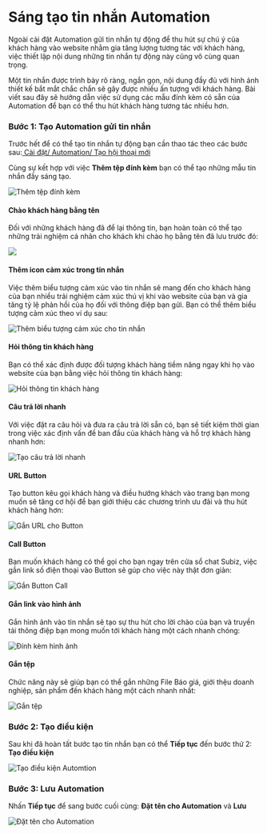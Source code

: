 # Sáng tạo tin nhắn Automation

Ngoài cài đặt Automation gửi tin nhắn tự động để thu hút sự chú ý của khách hàng vào website nhằm gia tăng lượng tương tác với khách hàng, việc thiết lập nội dung những tin nhắn tự động này cũng vô cùng quan trọng. 

Một tin nhắn được trình bày rõ ràng,  ngắn gọn, nội dung đầy đủ với hình ảnh thiết kế bắt mắt chắc chắn sẽ gây được nhiều ấn tượng với khách hàng. Bài viết sau đây sẽ hướng dẫn việc sử dụng các mẫu đính kèm có sẵn của Automation để bạn có thể thu hút khách hàng tương tác nhiều hơn.

### Bước 1: Tạo Automation gửi tin nhắn

Trước hết để có thể tạo tin nhắn tự động bạn cần thao tác theo các bước sau:[ Cài đặt/ Automation/ Tạo hội thoại mới](https://app.subiz.com/settings/automations)

Cùng sự kết hợp với việc **Thêm tệp đính kèm** bạn có thể tạo những mẫu tin nhắn đầy sáng tạo.

![Th&#xEA;m t&#x1EC7;p &#x111;&#xED;nh k&#xE8;m](../../.gitbook/assets/them-tep.png)

#### Chào khách hàng bằng tên

Đối với những khách hàng đã để lại thông tin, bạn hoàn toàn có thể tạo những trải nghiệm cá nhân cho khách khi chào họ bằng tên đã lưu trước đó:

![](../../.gitbook/assets/chao-bang-ten.png)

#### Thêm icon cảm xúc trong tin nhắn

Việc thêm biểu tượng cảm xúc vào tin nhắn sẽ mang đến cho khách hàng của bạn nhiều trải nghiệm cảm xúc thú vị khi vào website của bạn và gia tăng tỷ lệ phản hồi của họ đối với thông điệp bạn gửi. Bạn có thể thêm biểu tượng cảm xúc theo ví dụ sau:

![Th&#xEA;m bi&#x1EC3;u t&#x1B0;&#x1EE3;ng c&#x1EA3;m x&#xFA;c cho tin nh&#x1EAF;n](../../.gitbook/assets/emotion.png)

#### **Hỏi thông tin khách hàng**

Bạn có thể xác định được đối tượng khách hàng tiềm năng ngay khi họ vào website của bạn bằng việc hỏi thông tin khách hàng:

![H&#x1ECF;i th&#xF4;ng tin kh&#xE1;ch h&#xE0;ng](../../.gitbook/assets/hoi-thong-tin-khach-hang.png)

#### **Câu trả lời nhanh**

Với việc đặt ra câu hỏi và đưa ra câu trả lời sẵn có, bạn sẽ tiết kiệm thời gian trong việc xác định vấn đề ban đầu của khách hàng và hỗ trợ khách hàng nhanh hơn:

![T&#x1EA1;o c&#xE2;u tr&#x1EA3; l&#x1EDD;i nhanh](../../.gitbook/assets/button-hoi.png)

#### URL Button

Tạo button kêu gọi khách hàng và điều hướng khách vào trang bạn mong muốn sẽ tăng cơ hội để bạn giới thiệu các chương trình ưu đãi và thu hút khách hàng hơn:

![G&#x1EAF;n URL cho Button](../../.gitbook/assets/url-button.png)

#### Call Button

Bạn muốn khách hàng có thể gọi cho bạn ngay trên cửa sổ chat Subiz, việc gắn link số điện thoại vào Button sẽ gúp cho việc này thật đơn giản:

![G&#x1EAF;n Button Call](../../.gitbook/assets/gan-button-call.png)

#### **Gắn link vào hình ảnh**

Gắn hình ảnh vào tin nhắn sẽ tạo sự thu hút cho lời chào của bạn và truyền tải thông điệp bạn mong muốn tới khách hàng một cách nhanh chóng:

![&#x110;&#xED;nh k&#xE8;m h&#xEC;nh &#x1EA3;nh](../../.gitbook/assets/dinh-kem-anh.png)

#### Gắn tệp 

Chức năng này sẽ giúp bạn có thể gắn những File Báo giá, giới thệu doanh nghiệp, sản phẩm đến khách hàng một cách nhanh nhất:

![G&#x1EAF;n t&#x1EC7;p](../../.gitbook/assets/gan-tep.png)

### Bước 2: Tạo điều kiện

Sau khi đã hoàn tất bước tạo tin nhắn bạn có thể **Tiếp tục** đến bước thứ 2: **Tạo điều kiện**

![T&#x1EA1;o &#x111;i&#x1EC1;u ki&#x1EC7;n Automtion](../../.gitbook/assets/dieu-kien-automation.png)

### Bước 3: Lưu Automation

Nhấn **Tiếp tục** để sang bước cuối cùng: **Đặt tên cho Automation** và **Lưu** 

![&#x110;&#x1EB7;t t&#xEA;n cho Automation ](../../.gitbook/assets/2019-06-14_11-52.png)

